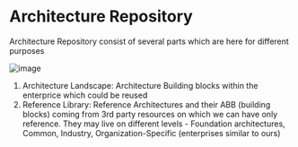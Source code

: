 # Architecture Repository
Architecture Repository consist of several parts which are here for different purposes

![image](https://github.com/Glareone/AZ-304-305-SA-And-Architecture-Design-In-Depth/assets/4239376/24252521-02ea-49dd-a7f7-0d06ec5b411b)

1) Architecture Landscape: Architecture Building blocks within the enterprice which could be reused
2) Reference Library: Reference Architectures and their ABB (building blocks) coming from 3rd party resources on which we can have only reference. They may live on different levels - Foundation architectures, Common, Industry, Organization-Specific (enterprises similar to ours)
